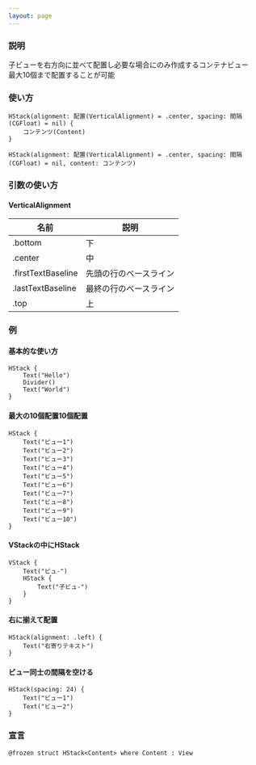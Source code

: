 ```yaml
---
layout: page
---
```


### 説明

子ビューを右方向に並べて配置し必要な場合にのみ作成するコンテナビュー  
最大10個まで配置することが可能

### 使い方

    HStack(alignment: 配置(VerticalAlignment) = .center, spacing: 間隔(CGFloat) = nil) {
        コンテンツ(Content)
    }

    HStack(alignment: 配置(VerticalAlignment) = .center, spacing: 間隔(CGFloat) = nil, content: コンテンツ)

### 引数の使い方

#### VerticalAlignment

| 名前                 | 説明  |
| ------------------ | --- |
| .bottom            | 下   |
| .center            | 中   |
| .firstTextBaseline | 先頭の行のベースライン |
| .lastTextBaseline  | 最終の行のベースライン |
| .top               | 上   |

### 例

#### 基本的な使い方

    HStack {
        Text("Hello")
        Divider()
        Text("World")
    }

#### 最大の10個配置10個配置

    HStack {
        Text("ビュー1")
        Text("ビュー2")
        Text("ビュー3")
        Text("ビュー4")
        Text("ビュー5")
        Text("ビュー6")
        Text("ビュー7")
        Text("ビュー8")
        Text("ビュー9")
        Text("ビュー10")
    }

#### VStackの中にHStack

    VStack {
        Text("ビュ-")
        HStack {
            Text("子ビュ-")
        }
    }

#### 右に揃えて配置

    HStack(alignment: .left) {
        Text("右寄りテキスト")
    }

#### ビュー同士の間隔を空ける

    HStack(spacing: 24) {
        Text("ビュー1")
        Text("ビュー2")
    }

### 宣言

    @frozen struct HStack<Content> where Content : View
